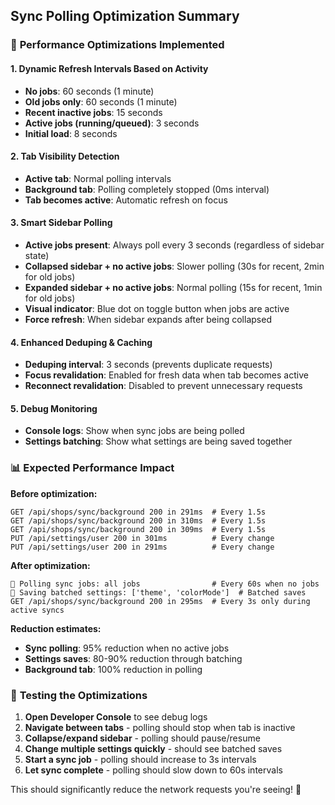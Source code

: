## Sync Polling Optimization Summary

### 🚀 **Performance Optimizations Implemented**

#### 1. **Dynamic Refresh Intervals Based on Activity**

- **No jobs**: 60 seconds (1 minute)
- **Old jobs only**: 60 seconds (1 minute)
- **Recent inactive jobs**: 15 seconds
- **Active jobs (running/queued)**: 3 seconds
- **Initial load**: 8 seconds

#### 2. **Tab Visibility Detection**

- **Active tab**: Normal polling intervals
- **Background tab**: Polling completely stopped (0ms interval)
- **Tab becomes active**: Automatic refresh on focus

#### 3. **Smart Sidebar Polling**

- **Active jobs present**: Always poll every 3 seconds (regardless of sidebar state)
- **Collapsed sidebar + no active jobs**: Slower polling (30s for recent, 2min for old jobs)
- **Expanded sidebar + no active jobs**: Normal polling (15s for recent, 1min for old jobs)
- **Visual indicator**: Blue dot on toggle button when jobs are active
- **Force refresh**: When sidebar expands after being collapsed

#### 4. **Enhanced Deduping & Caching**

- **Deduping interval**: 3 seconds (prevents duplicate requests)
- **Focus revalidation**: Enabled for fresh data when tab becomes active
- **Reconnect revalidation**: Disabled to prevent unnecessary requests

#### 5. **Debug Monitoring**

- **Console logs**: Show when sync jobs are being polled
- **Settings batching**: Show what settings are being saved together

### 📊 **Expected Performance Impact**

**Before optimization:**

```
GET /api/shops/sync/background 200 in 291ms  # Every 1.5s
GET /api/shops/sync/background 200 in 310ms  # Every 1.5s
GET /api/shops/sync/background 200 in 309ms  # Every 1.5s
PUT /api/settings/user 200 in 301ms          # Every change
PUT /api/settings/user 200 in 291ms          # Every change
```

**After optimization:**

```
🔄 Polling sync jobs: all jobs                # Every 60s when no jobs
💾 Saving batched settings: ['theme', 'colorMode']  # Batched saves
GET /api/shops/sync/background 200 in 295ms  # Every 3s only during active syncs
```

**Reduction estimates:**

- **Sync polling**: 95% reduction when no active jobs
- **Settings saves**: 80-90% reduction through batching
- **Background tab**: 100% reduction in polling

### 🧪 **Testing the Optimizations**

1. **Open Developer Console** to see debug logs
2. **Navigate between tabs** - polling should stop when tab is inactive
3. **Collapse/expand sidebar** - polling should pause/resume
4. **Change multiple settings quickly** - should see batched saves
5. **Start a sync job** - polling should increase to 3s intervals
6. **Let sync complete** - polling should slow down to 60s intervals

This should significantly reduce the network requests you're seeing! 🎉
